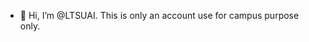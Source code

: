 - 👋 Hi, I’m @LTSUAI. This is only an account use for campus purpose only. 

<!---
LTSUAI/LTSUAI is a ✨ special ✨ repository because its `README.md` (this file) appears on your GitHub profile.
You can click the Preview link to take a look at your changes.
--->
